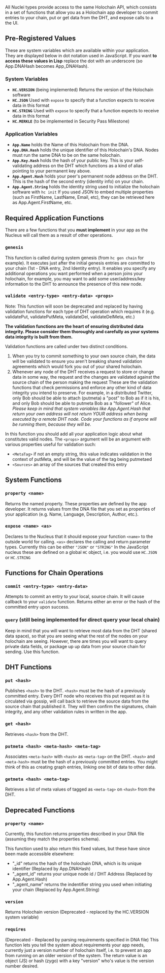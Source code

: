 All Nuclei types provide access to the same Holochain API, which consists in a set of functions that allow you as a Holochain app developer to commit entries to your chain, put or get data from the DHT, and expose calls to a the UI.  

## Pre-Registered Values

These are system variables which are available within your application. They are displayed below in dot notation used in JavaScript. If you want **to access these values in Lisp** replace the dot with an underscore (so App.DNAHash becomes App_DNAHash).

### System Variables
 - **`HC.VERSION`** (being implemented) Returns the version of the Holochain software
 - **`HC.JSON`** Used with `expose` to specify that a function expects to receive data in this format
 - **`HC.STRING`** Used with `expose` to specify that a function expects to receive data in this format
 - **`HC.MERKLE`** (to be implemented in Security Pass Milestone)

### Application Variables
 - **`App.Name`** holds the Name of this Holochain from the DNA.
 - **`App.DNA.Hash`** holds the unique identifier of this Holochain's DNA. Nodes must run the same DNA to be on the same holochain.
 - **`App.Key.Hash`** holds the hash of your public key. This is your self-validating address on the DHT which functions as a kind of alias pointing to your permanent key above.
 - **`App.Agent.Hash`** holds your peer's permanent node address on the DHT. This is the hash of the second entry (identity info) on your chain.
 - **`App.Agent.String`** holds the identity string used to initialize the holochain software with `hc init` If you  used JSON to embed multiple properties (such as FirstName, LastName, Email, etc), they can be retrieved here as App.Agent.FirstName, etc.

## Required Application Functions

There are a few functions that you **must implement** in your app as the Nucleus will call them as a result of other operations.

### `genesis`
This function is called during system genesis (from ```hc gen chain``` for example). It executes just after the initial genesis entries are committed to your chain (1st - DNA entry, 2nd Identity entry).  It enables you specify any additional operations you want performed when a person joins your holochain, for example, you may want to add some user/address/key information to the DHT to announce the presence of this new node.

### `validate <entry-type> <entry-data> <props>`

Note: This function will soon be deprecated and replaced by having validation functions for each type of DHT operation which requires it (e.g. validatePut, validatePutMeta, validateDel, validateDelMeta, etc.)

**The validation functions are the heart of ensuring distributed data integrity. Please consider them thoroughly and carefully as your systems data integrity is built from them.**

Validation functions are called under two distinct conditions.

 1. When you try to commit something to your own source chain, the data will be validated to ensure you aren't breaking shared validation agreements which would fork you out of your shared holochain.
 2. Whenever any node of the DHT receives a request to store or change data in some way, the request and the changes are validated against the source chain of the person making the request These are the validation functions that check permissions and enforce any other kind of data integrity you intend to preserve. For example, in a distributed Twitter, only Bob should be able to attach (putmeta) a "post" to Bob as if it is his, and only Bob should be able to putmeta Bob as a "follower" of Alice. _Please keep in mind that system variables like App.Agent.Hash that return your own address will not return YOUR address when being executed by a remote DHT node. Code your functions as if anyone will be running them, because they will be._

In this function you should add all your application logic about what constitutes valid nodes.  The `<props>` argument will be an argument with various properties useful for validation such:
- `<MetaTag>` if not an empty string, this value indicates validation in the context of putMeta, and will be the value of the tag being putmetaed
- `<Sources>` an array of the sources that created this entry

## System Functions

### `property <name>`
Returns the named property.  These properties are defined by the app developer. It returns values from the DNA file that you set as properties of your application (e.g. Name, Language, Description, Author, etc.).

### `expose <name> <as>`

Declares to the Nucleus that it should expose your function `<name>` to the outside world for calling.  `<as>` declares the calling and return parameter types.  Currently this can be either `"JSON"` or `"STRING"`  In the JavaScript nucleus these are defined on a global `HC` object, i.e. you would use `HC.JSON` or `HC.STRING`

## Functions for Chain Operations

### `commit <entry-type> <entry-data>`

Attempts to commit an entry to your local, source chain. It will cause callback to your `validate` function.  Returns either an error or the hash of the committed entry upon success.

### `query` (still being implemented for direct query your local chain)

Keep in mind that you will want to retrieve most data from the DHT (shared data space), so that you are seeing what the rest of the nodes on your holochain are seeing. However, there are times you will want to query private data fields, or package up up data from your source chain for sending. Use this function.

## DHT Functions

### `put <hash>`

Publishes `<hash>` to the DHT.  `<hash>` must be the hash of a previously committed entry. Every DHT node who receives this put request as it is circulated via gossip, will call back to retrieve the source data from the source chain that published it. They will then confirm the signatures, chain integrity, and any other validation rules in written in the app.

### `get <hash>`

Retrieves `<hash>` from the DHT.

### `putmeta <hash> <meta-hash> <meta-tag>`

Associates `<meta-hash>` with `<hash>` as `<meta-tag>` on the DHT.  `<hash>` and `<meta-hash>` must be the hash of a previously committed entries. You might think of this as creating graph entries, linking one bit of data to other data.

### `getmeta <hash> <meta-tag>`

Retrieves a list of meta values of tagged as `<meta-tag>` on `<hash>` from the DHT.

## Deprecated Functions

### `property <name>`

Currently, this function returns properties described in your DNA file (assuming they match the properties schema).

This function used to also return this fixed values, but these have since been made accessible elsewhere:
- "\_id" returns the hash of the holochain DNA, which is its unique identifier (Replaced by App.DNAHash)
- "\_agent_id" returns your unique node id / DHT Address (Replaced by App.Agent.Hash)
- "\_agent_name" returns the indentifier string you used when initiating your chain (Replaced by App.Agent.String)

### `version`

Returns Holochain version (Deprecated - replaced by the HC.VERSION system variable)

### `requires`

(Deprecated - Replaced by parsing requirements specified in DNA file) This function lets you tell the system about requirements your app needs, currently just a version number of holochain itself, i.e. to prevent an app from running on an older version of the system.  The return value is an object (JS) or hash (zygo) with a key "version" who's value is the version number desired.
